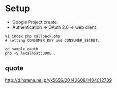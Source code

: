 Setup
====

* Google Project create.
* Authentication -> OAuth 2.0 -> web client

```
vi index.php callback.php
# setting CONSUMER_KEY and CONSUMER_SECRET.

cd sample_oauth
php -S localhost:3000 .
```

quote
-----
http://d.hatena.ne.jp/yk5656/20140608/1404012739

